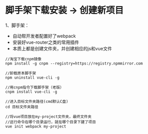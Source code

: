 # 脚手架下载安装 -> 创建新项目

1、脚手架：

* 自动帮开发者配置好了webpack
* 安装好vue-router之类的常用插件
* 本质上都是创建文件夹，并创建相应的js和vue文件

```
//淘宝下载cnpm镜像
npm install -g cnpm --registry=https://registry.npmmirror.com

//卸载原本脚手架
npm uninstall vue-cli -g

//用cnpm指令下载脚手架（老版）
cnpm install vue-cli -g

//进入目标文件夹路径(cmd默认C盘)
cd 目标文件夹路径

//将vue项目放在my-project文件夹，最终文件夹
//这行命令在哪个目录运行，就在哪个目录下建了项目
vue init webpack my-project
```

